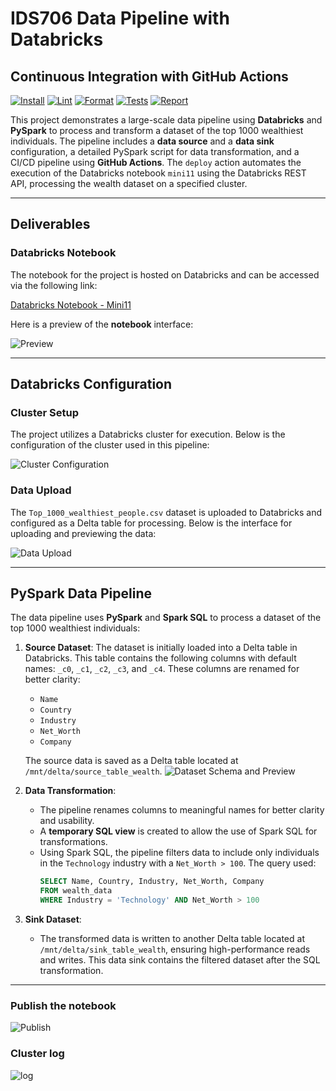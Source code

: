 # IDS706 Data Pipeline with Databricks

## Continuous Integration with GitHub Actions
[![Install](https://github.com/Reby0217/ids706-miniProj11/actions/workflows/install.yml/badge.svg)](https://github.com/Reby0217/ids706-miniProj11/actions/workflows/install.yml)
[![Lint](https://github.com/Reby0217/ids706-miniProj11/actions/workflows/lint.yml/badge.svg)](https://github.com/Reby0217/ids706-miniProj11/actions/workflows/lint.yml)
[![Format](https://github.com/Reby0217/ids706-miniProj11/actions/workflows/format.yml/badge.svg)](https://github.com/Reby0217/ids706-miniProj11/actions/workflows/format.yml)
[![Tests](https://github.com/Reby0217/ids706-miniProj11/actions/workflows/test.yml/badge.svg)](https://github.com/Reby0217/ids706-miniProj11/actions/workflows/test.yml)
[![Report](https://github.com/Reby0217/ids706-miniProj11/actions/workflows/deploy.yml/badge.svg)](https://github.com/Reby0217/ids706-miniProj11/actions/workflows/deploy.yml)

This project demonstrates a large-scale data pipeline using **Databricks** and **PySpark** to process and transform a dataset of the top 1000 wealthiest individuals. The pipeline includes a **data source** and a **data sink** configuration, a detailed PySpark script for data transformation, and a CI/CD pipeline using **GitHub Actions**. The `deploy` action automates the execution of the Databricks notebook `mini11` using the Databricks REST API, processing the wealth dataset on a specified cluster. 

---

## Deliverables

### **Databricks Notebook**
The notebook for the project is hosted on Databricks and can be accessed via the following link:

[Databricks Notebook - Mini11](https://databricks-prod-cloudfront.cloud.databricks.com/public/4027ec902e239c93eaaa8714f173bcfc/415132133840757/3302015049726372/7884501530959638/latest.html)

Here is a preview of the **notebook** interface:

![Preview](screenshots/preview.png)

---

## Databricks Configuration

### **Cluster Setup**
The project utilizes a Databricks cluster for execution. Below is the configuration of the cluster used in this pipeline:

![Cluster Configuration](screenshots/cluster.png)

### **Data Upload**
The `Top_1000_wealthiest_people.csv` dataset is uploaded to Databricks and configured as a Delta table for processing. Below is the interface for uploading and previewing the data:

![Data Upload](screenshots/data_source.png)

---

## PySpark Data Pipeline

The data pipeline uses **PySpark** and **Spark SQL** to process a dataset of the top 1000 wealthiest individuals:

1. **Source Dataset**: 
   The dataset is initially loaded into a Delta table in Databricks. This table contains the following columns with default names: `_c0`, `_c1`, `_c2`, `_c3`, and `_c4`. These columns are renamed for better clarity:
   - `Name`
   - `Country`
   - `Industry`
   - `Net_Worth`
   - `Company`

   The source data is saved as a Delta table located at `/mnt/delta/source_table_wealth`.
   ![Dataset Schema and Preview](screenshots/data.png)

2. **Data Transformation**:
   - The pipeline renames columns to meaningful names for better clarity and usability.
   - A **temporary SQL view** is created to allow the use of Spark SQL for transformations.
   - Using Spark SQL, the pipeline filters data to include only individuals in the `Technology` industry with a `Net_Worth > 100`. The query used:
     ```sql
     SELECT Name, Country, Industry, Net_Worth, Company
     FROM wealth_data
     WHERE Industry = 'Technology' AND Net_Worth > 100
     ```

3. **Sink Dataset**:
   - The transformed data is written to another Delta table located at `/mnt/delta/sink_table_wealth`, ensuring high-performance reads and writes. This data sink contains the filtered dataset after the SQL transformation.

---

### Publish the notebook
![Publish](screenshots/publish.png)

### Cluster log
![log](screenshots/log.png)

